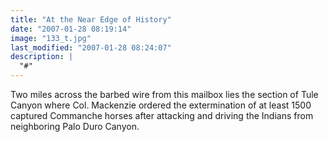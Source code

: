```yaml
---
title: "At the Near Edge of History"
date: "2007-01-28 08:19:14"
image: "133_t.jpg"
last_modified: "2007-01-28 08:24:07"
description: |
  "#"
---
```


Two miles across the barbed wire from this mailbox lies the section of Tule Canyon where Col. Mackenzie ordered the extermination of at least 1500 captured Commanche horses after attacking and driving the Indians from neighboring Palo Duro Canyon.
